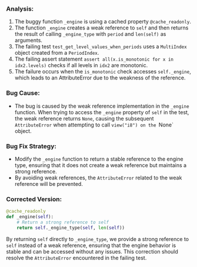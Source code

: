 ### Analysis:
1. The buggy function `_engine` is using a cached property `@cache_readonly`.
2. The function `_engine` creates a weak reference to `self` and then returns the result of calling `_engine_type` with `period` and `len(self)` as arguments.
3. The failing test `test_get_level_values_when_periods` uses a `MultiIndex` object created from a `PeriodIndex`.
4. The failing assert statement `assert all(x.is_monotonic for x in idx2.levels)` checks if all levels in `idx2` are monotonic.
5. The failure occurs when the `is_monotonic` check accesses `self._engine`, which leads to an AttributeError due to the weakness of the reference.

### Bug Cause:
- The bug is caused by the weak reference implementation in the `_engine` function. When trying to access the `_engine` property of `self` in the test, the weak reference returns `None`, causing the subsequent `AttributeError` when attempting to call `view("i8") on the `None` object.

### Bug Fix Strategy:
- Modify the `_engine` function to return a stable reference to the engine type, ensuring that it does not create a weak reference but maintains a strong reference.
- By avoiding weak references, the `AttributeError` related to the weak reference will be prevented.

### Corrected Version:
```python
@cache_readonly
def _engine(self):
    # Return a strong reference to self
    return self._engine_type(self, len(self))
```
By returning `self` directly to `_engine_type`, we provide a strong reference to `self` instead of a weak reference, ensuring that the engine behavior is stable and can be accessed without any issues. This correction should resolve the `AttributeError` encountered in the failing test.